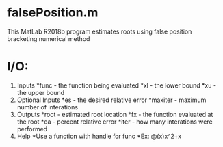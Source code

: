 # falsePosition.m
This MatLab R2018b program estimates roots using false position bracketing 
numerical method

# I/O:
1. Inputs
  *func - the function being evaluated
  *xl - the lower bound
  *xu - the upper bound
2. Optional Inputs
  *es - the desired relative error
  *maxiter - maximum number of interations
3. Outputs
  *root - estimated root location
  *fx - the function evaluated at the root
  *ea - percent relative error
  *iter - how many interations were performed
4. Help
  *Use a function with handle for func
  *Ex: @(x)x^2+x

